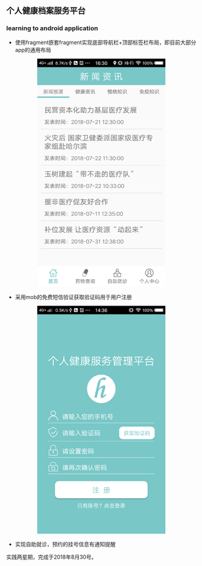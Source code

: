 ## 个人健康档案服务平台

### learning to android application

- 使用fragment嵌套fragment实现底部导航栏+顶部标签栏布局，即目前大部分app的通用布局
<center>
    <img src="https://github.com/zdgithub/Android/raw/master/images/home.png">
</center>

- 采用mob的免费短信验证获取验证码用于用户注册
<center>
    <img src="https://github.com/zdgithub/Android/raw/master/images/register.png">
</center>

- 实现自助就诊，预约的挂号信息有通知提醒

实践两星期，完成于2018年8月30号。
